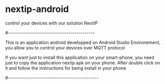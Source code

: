 # nextip-android
control your devices with our solution NextIP


#-------------------------------------------

This is an application android developped on Android Studio Environement, you allow you to control your devices over MQTT protocol

If you want just to install this application on your smart-phone, you need just to copy the application nextip.apk on your phone. After double click on it and follow the instructions for being install in your phone

#---------------------------------------------
